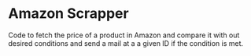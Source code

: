 # Amazon Scrapper
 Code to fetch the price of a product in Amazon and compare it with out desired conditions and send a mail at a a given ID if the condition is met.
